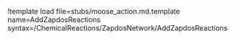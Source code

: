 !template load file=stubs/moose_action.md.template name=AddZapdosReactions syntax=/ChemicalReactions/ZapdosNetwork/AddZapdosReactions